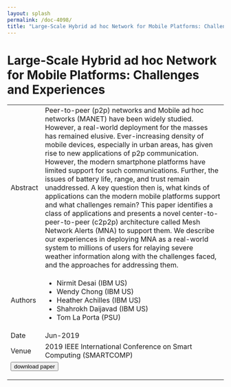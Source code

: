 ```yaml
---
layout: splash
permalink: /doc-4098/
title: "Large-Scale Hybrid ad hoc Network for Mobile Platforms: Challenges and Experiences"
---
```


# Large-Scale Hybrid ad hoc Network for Mobile Platforms: Challenges and Experiences

<table>
    <tbody>
    <tr>
        <td>Abstract</td>
        <td>Peer-to-peer (p2p) networks and Mobile ad hoc networks (MANET) have been widely studied. However, a real-world deployment for the masses has remained elusive. Ever-increasing density of mobile devices, especially in urban areas, has given rise to new applications of p2p communication. However, the modern smartphone platforms have limited support for such communications. Further, the issues of battery life, range, and trust remain unaddressed. A key question then is, what kinds of applications can the modern mobile platforms support and what challenges remain? This paper identifies a class of applications and presents a novel center-to-peer-to-peer (c2p2p) architecture called Mesh Network Alerts (MNA) to support them. We describe our experiences in deploying MNA as a real-world system to millions of users for relaying severe weather information along with the challenges faced, and the approaches for addressing them.</td>
    </tr>
    <tr>
        <td>Authors</td>
        <td>
            <ul>
                <li>Nirmit Desai (IBM US)</li>
                <li>Wendy Chong (IBM US)</li>
                <li>Heather Achilles (IBM US)</li>
                <li>Shahrokh Daijavad (IBM US)</li>
                <li>Tom La Porta (PSU)</li>
            </ul>
        </td>
    </tr>
    <tr>
        <td>Date</td>
        <td>Jun-2019</td>
    </tr>
    <tr>
        <td>Venue</td>
        <td>2019 IEEE International Conference on Smart Computing (SMARTCOMP)</td>
    </tr>
        <tr>
            <td colspan="2">
                <form method="get" action="https://dais-ita.org/sites/default/files/3316.pdf">
                    <button type="submit">download paper</button>
                </form>
            </td>
        </tr>
    </tbody>
</table>
